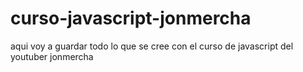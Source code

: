 # curso-javascript-jonmercha
aqui voy a guardar todo lo que se cree con el curso de javascript del youtuber jonmercha
